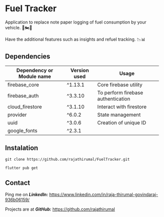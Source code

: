 # Fuel Tracker

Application to replace note paper logging of fuel consumption by your vehicle. 🚗🏍️🛵

Have the additional features such as insights and refuel tracking. 📉📊


## Dependencies

| Dependency or Module name  | Version used | Usage |
| ------------- | ------------- | ------------- |
| firebase_core | ^1.13.1 | Core firebase utility |
| firebase_auth | ^3.3.10 | To perform firebase authentication |
| cloud_firestore | ^3.1.10 | Interact with firestore |
| provider | ^6.0.2 | State management |
| uuid | ^3.0.6 | Creation of unique ID |
| google_fonts | ^2.3.1 | 

## Instalation

    git clone https://github.com/rajathirumal/FuelTracker.git

    flutter pub get

## Contact
Ping me on ***LinkedIn:*** 
    https://www.linkedin.com/in/raja-thirumal-govindaraj-936b06159/

Projects are at ***GitHub:*** 
    https://github.com/rajathirumal